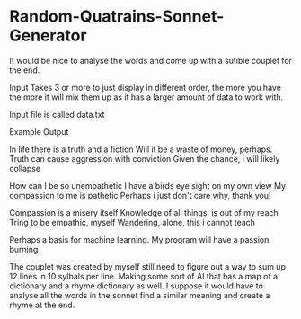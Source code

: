 # Random-Quatrains-Sonnet-Generator

It would be nice to analyse the words and come up with a sutible couplet for the end.

Input
Takes 3 or more to just display in different order, the more you have the more it will mix them up as it has a larger amount of data to work with. 

Input file is called data.txt

Example Output 

In life there is a truth and a fiction
Will it be a waste of money, perhaps.
Truth can cause aggression with conviction
Given the chance, i will likely collapse

How can I be so unempathetic 
I have a birds eye sight on my own view
My compassion to me is pathetic 
Perhaps i just don't care why, thank you!

Compassion is a misery itself
Knowledge of all things, is out of my reach
Tring to be empathic, myself
Wandering, alone, this i cannot teach

Perhaps a basis for machine learning.
My program will have a passion burning

The couplet was created by myself still need to figure out a way to sum up 12 lines in 10 sylbals per line.
Making some sort of AI that has a map of a dictionary and a rhyme dictionary as well. I suppose it would have to analyse all the words in the sonnet find a similar meaning and create a rhyme at the end.


